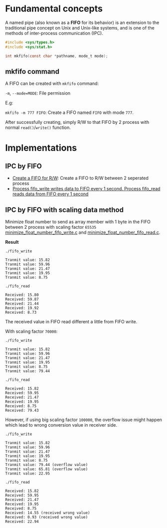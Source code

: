 # Fundamental concepts

A named pipe (also known as a **FIFO** for its behavior) is an extension to the traditional pipe concept on Unix and Unix-like systems, and is one of the methods of inter-process communication (IPC).

```c
#include <sys/types.h>
#include <sys/stat.h>

int mkfifo(const char *pathname, mode_t mode);
```

## mkfifo command

A FIFO can be created with ``mkfifo`` command:

``-m``, ``--mode=MODE``: File permission

E.g: 

``mkfifo -m 777 FIFO``: Create a FIFO named ``FIFO`` with mode ``777``.

After successfully creating, simply R/W to that FIFO by 2 process with normal ``read()``/``write()`` function.

# Implementations

## IPC by FIFO

* [Create a FIFO for R/W](https://github.com/TranPhucVinh/C/blob/master/Physical%20layer/File%20IO/FIFO/IPC%20by%20FIFO.md#create-a-fifo-for-rw): Create a FIFO to R/W between 2 seperated process 
* [Process fifo_write writes data to FIFO every 1 second. Process fifo_read reads data from FIFO every 1 second](https://github.com/TranPhucVinh/C/blob/master/Physical%20layer/File%20IO/FIFO/IPC%20by%20FIFO.md)

## IPC by FIFO with scaling data method

Minimize float number to send as array member with 1 byte in the FIFO between 2 process with scaling factor ``65535`` [minimize_float_number_fifo_write.c](minimize_float_number_fifo_write.c) and [minimize_float_number_fifo_read.c](minimize_float_number_fifo_read.c).

**Result**

``./fifo_write``

```
Tranmit value: 15.82
Tranmit value: 59.96
Tranmit value: 21.47
Tranmit value: 19.95
Tranmit value: 8.75
```

``./fifo_read``

```
Received: 15.80
Received: 59.87
Received: 21.44
Received: 19.92
Received: 8.73
```
The received value in FIFO read different a little from FIFO write.

With scaling factor ``70000``:

``./fifo_write``
```
Tranmit value: 15.82
Tranmit value: 59.96
Tranmit value: 21.47
Tranmit value: 19.95
Tranmit value: 8.75
Tranmit value: 79.44
```

``./fifo_read``

```
Received: 15.82
Received: 59.95
Received: 21.47
Received: 19.95
Received: 8.75
Received: 79.43
```

However, if using big scaling factor ``100000``, the overflow issue might happen which lead to wrong conversion value in receiver side.  

``./fifo_write``

```
Tranmit value: 15.82
Tranmit value: 59.96
Tranmit value: 21.47
Tranmit value: 19.95
Tranmit value: 8.75
Tranmit value: 79.44 (overflow value)
Tranmit value: 65.81 (overflow value)
Tranmit value: 22.95
```

``./fifo_read``

```
Received: 15.82
Received: 59.95
Received: 21.47
Received: 19.95
Received: 8.75
Received: 14.55 (received wrong value)
Received: 0.93 (received wrong value)
Received: 22.94
```

